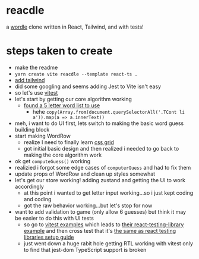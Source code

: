 # reacdle

a [wordle](https://www.powerlanguage.co.uk/wordle/) clone written in React, Tailwind, and with tests!


# steps taken to create

- make the readme
- `yarn create vite reacdle --template react-ts .`
- [add tailwind](https://tailwindcss.com/docs/guides/vite)
- did some googling and seems adding Jest to Vite isn't easy
- so let's use [vitest](https://vitest.dev/)
- let's start by getting our core algorithm working
    - [found a 5 letter word list to use](https://www.thefreedictionary.com/5-letter-words.htm)
        - hehe `copy(Array.from(document.querySelectorAll('.TCont li a')).map(a => a.innerText))`
- meh, i want to do UI first, lets switch to making the basic word guess building block
- start making WordRow
     - realize I need to finally learn [css grid](https://developer.mozilla.org/en-US/docs/Web/CSS/CSS_Grid_Layout/Relationship_of_Grid_Layout)
     - got initial basic design and then realized i needed to go back to making the core algorithm work
- ok get `computeGuess()` working
- realizied i forgot some edge cases of `computerGuess` and had to fix them
- update props of WordRow and clean up styles somewhat
- let's get our store working! adding zustand and getting the UI to work accordingly
    - at this point i wanted to get letter input working...so i just kept coding and coding
    - got the raw behavior working...but let's stop for now
- want to add validation to game (only allow 6 guesses) but think it may be easier to do this with UI tests
    - so go to [vitest examples](https://vitest.dev/guide/#examples) which leads to [their react-testing-library example](https://github.com/vitest-dev/vitest/tree/main/examples/react-testing-lib) and then cross test that it's [the same as react testing libraries setup guide](https://testing-library.com/docs/react-testing-library/setup)
    - just went down a huge rabit hole getting RTL working with vitest only to find that jest-dom TypeScript support is broken